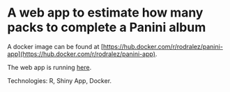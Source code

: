 
# A web app to estimate how many packs to complete a Panini album

A docker image can be found at [https://hub.docker.com/r/rodralez/panini-app](https://hub.docker.com/r/rodralez/panini-app).

The web app is running [here](https://model01.ingenieria.uncuyo.edu.ar/panini-app/).

Technologies: R, Shiny App, Docker.
